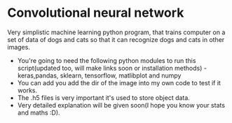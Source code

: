 # Convolutional neural network
Very simplistic machine learning python program, that trains computer on a set of data of dogs and cats so that it can recognize dogs and cats in other images.

* You're going to need the following python modules to run this script(updated too, will make links soon or installation methods) - keras,pandas, sklearn, tensorflow, matlibplot and numpy
* You can add you add the dir of the image into my own code to test if it works.
* The .h5 files is very important it's used to store object data.
* Very detailed explanation will be given soon(I hope you know your stats and maths :D).
